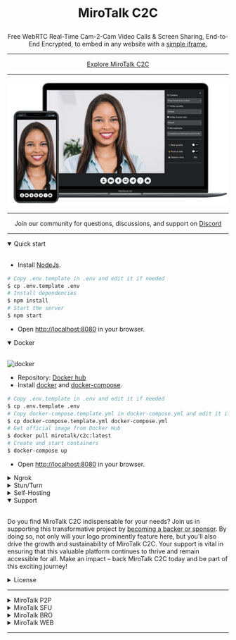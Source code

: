# <p align="center">MiroTalk C2C</p>

<p align="center">Free WebRTC Real-Time Cam-2-Cam Video Calls & Screen Sharing, End-to-End Encrypted, to embed in any website with a <a href="https://github.com/miroslavpejic85/mirotalkc2c/issues/2#issuecomment-1340587150" target="_blank">simple iframe.</a></p>

<hr />

<p align="center">
    <a href="https://c2c.mirotalk.com">Explore MiroTalk C2C</a>
</p>

<hr />

<p align="center">
    <a href="https://c2c.mirotalk.com"><img src="./frontend/images/ui.png"></a>
</p>

<hr />

<p align="center">
    Join our community for questions, discussions, and support on <a href="https://discord.gg/rgGYfeYW3N">Discord</a>
</p>

<hr />

<details open>
<summary>Quick start</summary>

<br/>

-   Install [NodeJs](https://nodejs.org/en/blog/release/v18.16.0).

```bash
# Copy .env.template in .env and edit it if needed
$ cp .env.template .env
# Install dependencies
$ npm install
# Start the server
$ npm start
```

-   Open [http://localhost:8080](http://localhost:8080) in your browser.

</details>

<details open>
<summary>Docker</summary>

<br/>

![docker](./frontend/images/docker.png)

-   Repository: [Docker hub](https://hub.docker.com/r/mirotalk/c2c)
-   Install [docker](https://docs.docker.com/engine/install/) and [docker-compose](https://docs.docker.com/compose/install/).

```bash
# Copy .env.template in .env and edit it if needed
$ cp .env.template .env
# Copy docker-compose.template.yml in docker-compose.yml and edit it if needed
$ cp docker-compose.template.yml docker-compose.yml
# Get official image from Docker Hub
$ docker pull mirotalk/c2c:latest
# Create and start containers
$ docker-compose up
```

-   Open [http://localhost:8080](http://localhost:8080) in your browser.

</details>

<details>
<summary>Ngrok</summary>

<br/>

You can start a video conference directly from your local PC and make it accessible from any device outside your network by following [these instructions](docs/ngrok.md), or expose it directly on [HTTPS](backend/ssl/README.md).

</details>

</details>

<details>
<summary>Stun/Turn</summary>

<br/>

Install your own [Stun & Turn](https://docs.mirotalk.com/coturn/stun-turn/) by following [this instructions](./docs/coturn.md).

</details>

<details>
<summary>Self-Hosting</summary>

<br/>

For `self-hosting MiroTalk C2C` on your own dedicated server, please refer to [this comprehensive guide](docs/self-hosting.md). It will provide you with all the necessary instructions to get your MiroTalk C2C instance up and running smoothly.

</details>

<details open>
<summary>Support</summary>

<br/>

Do you find MiroTalk C2C indispensable for your needs? Join us in supporting this transformative project by [becoming a backer or sponsor](https://github.com/sponsors/miroslavpejic85). By doing so, not only will your logo prominently feature here, but you'll also drive the growth and sustainability of MiroTalk C2C. Your support is vital in ensuring that this valuable platform continues to thrive and remain accessible for all. Make an impact – back MiroTalk C2C today and be part of this exciting journey!

</details>

<details>
<summary>License</summary>

<br/>

![AGPLv3](./frontend/images/AGPLv3.png)

MiroTalk C2C is free and open-source under the terms of AGPLv3 (GNU Affero General Public License v3.0). Please `respect the license conditions`, In particular `modifications need to be free as well and made available to the public`. Get a quick overview of the license at [Choose an open source license](https://choosealicense.com/licenses/agpl-3.0/).

To obtain a [MiroTalk C2C license](https://docs.mirotalk.com/license/licensing-options/) with terms different from the AGPLv3, you can conveniently make your [purchase on CodeCanyon](https://codecanyon.net/item/mirotalk-c2c-webrtc-real-time-cam-2-cam-video-conferences-and-screen-sharing/43383005). This allows you to tailor the licensing conditions to better suit your specific requirements.

</details>

---

<details>
<summary>MiroTalk P2P</summary>

<br>

Try also [MiroTalk P2P](https://github.com/miroslavpejic85/mirotalk) `peer to peer` real-time video conferences, optimized for small groups. Unlimited time, unlimited rooms each having 5-8 participants.

</details>

<details>
<summary>MiroTalk SFU</summary>

<br>

Try also [MiroTalk SFU](https://github.com/miroslavpejic85/mirotalksfu) `selective forwarding unit` real-time video conferences, optimized for large groups. Unlimited time, unlimited rooms each having 8+ participants.

</details>

<details>
<summary>MiroTalk BRO</summary>

<br>

Try also [MiroTalk BRO](https://github.com/miroslavpejic85/mirotalkbro) live broadcasting.

</details>

<details>
<summary>MiroTalk WEB</summary>

<br>

Try also [MiroTalk WEB](https://github.com/miroslavpejic85/mirotalkwebrtc) rooms scheduler.

</details>

---
